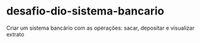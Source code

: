 # desafio-dio-sistema-bancario
Criar um sistema bancário com as operações: sacar, depositar e visualizar extrato
